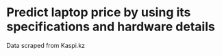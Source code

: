 # Predict laptop price by using its specifications and hardware details

Data scraped from Kaspi.kz
